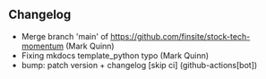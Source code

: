 ## Changelog

- Merge branch 'main' of https://github.com/finsite/stock-tech-momentum (Mark Quinn)
- Fixing mkdocs template_python typo (Mark Quinn)
- bump: patch version + changelog [skip ci] (github-actions[bot])